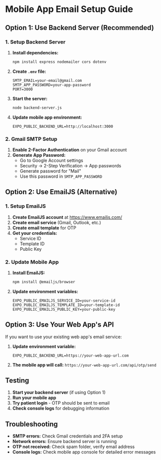 # Mobile App Email Setup Guide

## Option 1: Use Backend Server (Recommended)

### 1. Setup Backend Server

1. **Install dependencies:**
   ```bash
   npm install express nodemailer cors dotenv
   ```

2. **Create `.env` file:**
   ```env
   SMTP_EMAIL=your-email@gmail.com
   SMTP_APP_PASSWORD=your-app-password
   PORT=3000
   ```

3. **Start the server:**
   ```bash
   node backend-server.js
   ```

4. **Update mobile app environment:**
   ```env
   EXPO_PUBLIC_BACKEND_URL=http://localhost:3000
   ```

### 2. Gmail SMTP Setup

1. **Enable 2-Factor Authentication** on your Gmail account
2. **Generate App Password:**
   - Go to Google Account settings
   - Security → 2-Step Verification → App passwords
   - Generate password for "Mail"
   - Use this password in `SMTP_APP_PASSWORD`

## Option 2: Use EmailJS (Alternative)

### 1. Setup EmailJS

1. **Create EmailJS account** at https://www.emailjs.com/
2. **Create email service** (Gmail, Outlook, etc.)
3. **Create email template** for OTP
4. **Get your credentials:**
   - Service ID
   - Template ID  
   - Public Key

### 2. Update Mobile App

1. **Install EmailJS:**
   ```bash
   npm install @emailjs/browser
   ```

2. **Update environment variables:**
   ```env
   EXPO_PUBLIC_EMAILJS_SERVICE_ID=your-service-id
   EXPO_PUBLIC_EMAILJS_TEMPLATE_ID=your-template-id
   EXPO_PUBLIC_EMAILJS_PUBLIC_KEY=your-public-key
   ```

## Option 3: Use Your Web App's API

If you want to use your existing web app's email service:

1. **Update environment variable:**
   ```env
   EXPO_PUBLIC_BACKEND_URL=https://your-web-app-url.com
   ```

2. **The mobile app will call:** `https://your-web-app-url.com/api/otp/send`

## Testing

1. **Start your backend server** (if using Option 1)
2. **Run your mobile app**
3. **Try patient login** - OTP should be sent to email
4. **Check console logs** for debugging information

## Troubleshooting

- **SMTP errors:** Check Gmail credentials and 2FA setup
- **Network errors:** Ensure backend server is running
- **OTP not received:** Check spam folder, verify email address
- **Console logs:** Check mobile app console for detailed error messages
